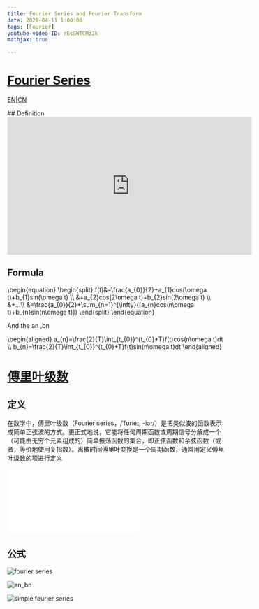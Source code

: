 ```yaml
---
title: Fourier Series and Fourier Transform
date: 2020-04-11 1:00:00
tags: [Fourier]
youtube-video-ID: r6sGWTCMz2k
mathjax: true

---
```


# [Fourier Series](https://en.wikipedia.org/wiki/Fourier_series)

[EN](#EN)|[CN](#CN)

<span id="EN">
## Definition

<iframe width="560" height="315" src="https://www.youtube.com/embed/spUNpyF58BY" frameborder="0" allow="autoplay; encrypted-media" allowfullscreen></iframe>

## Formula

<div style="overflow:auto;">
\begin{equation} \begin{split} f(t)&=\frac{a_{0}}{2}+a_{1}cos(\omega t)+b_{1}sin(\omega t) \\ &+a_{2}cos(2\omega t)+b_{2}sin(2\omega t) \\ &+...\\ &=\frac{a_{0}}{2}+\sum_{n=1}^{\infty}{[a_{n}cos(n\omega t)+b_{n}sin(n\omega t)]} \end{split} \end{equation}
</div>

And the an ,bn
<div style="overflow:auto;">
\begin{aligned} a_{n}=\frac{2}{T}\int_{t_{0}}^{t_{0}+T}f(t)cos(n\omega t)dt \\ b_{n}=\frac{2}{T}\int_{t_{0}}^{t_{0}+T}f(t)sin(n\omega t)dt \end{aligned}
</div>

<span id="CN">

# [傅里叶级数](https://zh.wikipedia.org/wiki/%E5%82%85%E9%87%8C%E5%8F%B6%E7%BA%A7%E6%95%B0)

## 定义

在数学中，傅里叶级数（Fourier series，/ˈfʊrieɪ, -iər/）是把类似波的函数表示成简单正弦波的方式。更正式地说，它能将任何周期函数或周期信号分解成一个（可能由无穷个元素组成的）简单振荡函数的集合，即正弦函数和余弦函数（或者，等价地使用复指数）。离散时间傅里叶变换是一个周期函数，通常用定义傅里叶级数的项进行定义

<iframe src="//player.bilibili.com/player.html?aid=19141078&bvid=BV1pW411J7s8&cid=31220967&page=1" scrolling="no" border="0" frameborder="no" framespacing="0" allowfullscreen="true"> </iframe>

## 公式

![fourier series](https://www.zhihu.com/equation?tex=%5Cbegin%7Bequation%7D+%5Cbegin%7Bsplit%7D+f%28t%29%26%3D%5Cfrac%7Ba_%7B0%7D%7D%7B2%7D%2Ba_%7B1%7Dcos%28%5Comega+t%29%2Bb_%7B1%7Dsin%28%5Comega+t%29+%5C%5C+%26%2Ba_%7B2%7Dcos%282%5Comega+t%29%2Bb_%7B2%7Dsin%282%5Comega+t%29+%5C%5C+%26%2B...%5C%5C+%26%3D%5Cfrac%7Ba_%7B0%7D%7D%7B2%7D%2B%5Csum_%7Bn%3D1%7D%5E%7B%5Cinfty%7D%7B%5Ba_%7Bn%7Dcos%28n%5Comega+t%29%2Bb_%7Bn%7Dsin%28n%5Comega+t%29%5D%7D+%5Cend%7Bsplit%7D+%5Cend%7Bequation%7D%5Ctag%7B1%7D)

![an_bn](https://www.zhihu.com/equation?tex=+%5Cbegin%7Balign%7D+%26a_%7Bn%7D%3D%5Cfrac%7B2%7D%7BT%7D%5Cint_%7Bt_%7B0%7D%7D%5E%7Bt_%7B0%7D%2BT%7Df%28t%29cos%28n%5Comega+t%29dt+%5Ctag%7B2%7D+%5C%5C+%26b_%7Bn%7D%3D%5Cfrac%7B2%7D%7BT%7D%5Cint_%7Bt_%7B0%7D%7D%5E%7Bt_%7B0%7D%2BT%7Df%28t%29sin%28n%5Comega+t%29dt+%5Ctag%7B3%7D%5C%5C+%5Cend%7Balign%7D)

![simple fourier series](//upload.wikimedia.org/wikipedia/commons/1/1a/Fourier_series_square_wave_circles_animation.gif)
